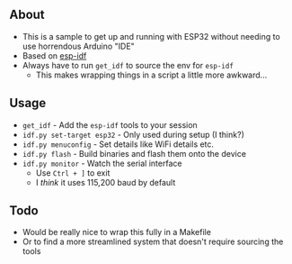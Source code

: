 ## About
- This is a sample to get up and running with ESP32 without needing to use
    horrendous Arduino "IDE"
- Based on [esp-idf](https://docs.espressif.com/projects/esp-idf)
- Always have to run `get_idf` to source the env for `esp-idf`
    - This makes wrapping things in a script a little more awkward...

## Usage
- `get_idf` - Add the `esp-idf` tools to your session
- `idf.py set-target esp32` - Only used during setup (I think?)
- `idf.py menuconfig` - Set details like WiFi details etc.
- `idf.py flash` - Build binaries and flash them onto the device
- `idf.py monitor` - Watch the serial interface
    - Use `Ctrl + ]` to exit
    - I _think_ it uses 115,200 baud by default

## Todo
- Would be really nice to wrap this fully in a Makefile
- Or to find a more streamlined system that doesn't require sourcing the tools
